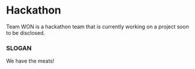 # Hackathon
Team WON is a hackathon team that is currently working on a project soon to be disclosed.

### SLOGAN
We have the meats!
